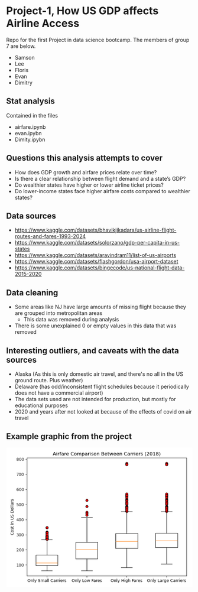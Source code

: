 # Project-1, How US GDP affects Airline Access
Repo for the first Project in data science bootcamp. The members of group 7 are below.
- Samson 
- Lee 
- Floris
- Evan
- Dimitry

## Stat analysis
Contained in the files
- airfare.ipynb
- evan.ipybn
- Dimity.ipybn

## Questions this analysis attempts to cover
- How does GDP growth and airfare prices relate over time?
- Is there a clear relationship between flight demand and a state’s GDP?
- Do wealthier states have higher or lower airline ticket prices?
- Do lower-income states face higher airfare costs compared to wealthier states?

## Data sources
- https://www.kaggle.com/datasets/bhavikjikadara/us-airline-flight-routes-and-fares-1993-2024
- https://www.kaggle.com/datasets/solorzano/gdp-per-capita-in-us-states
- https://www.kaggle.com/datasets/aravindram11/list-of-us-airports
- https://www.kaggle.com/datasets/flashgordon/usa-airport-dataset 
- https://www.kaggle.com/datasets/bingecode/us-national-flight-data-2015-2020

## Data cleaning
- Some areas like NJ have large amounts of missing flight because they are grouped into metropolitan areas
  - This data was removed during analysis
- There is some unexplained 0 or empty values in this data that was removed

## Interesting outliers, and caveats with the data sources
- Alaska (As this is only domestic air travel, and there's no all in the US ground route. Plus weather)
- Delaware (has odd/inconsistent flight schedules because it periodically does not have a commercial airport)
- The data sets used are not intended for production, but mostly for educational purposes
- 2020 and years after not looked at because of the effects of covid on air travel

## Example graphic from the project
![alt text](https://github.com/cosmopaladin/project-1/blob/main/fig_7_Airfare_Comparison_Boxplot.png?raw=true)


